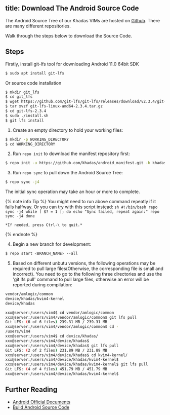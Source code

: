 title: Download The Android Source Code
---

The Android Source Tree of our Khadas VIMs are hosted on [Github](https://www.github.com/khadas). There are many different repositories.

Walk through the steps below to download the Source Code.

## Steps

Firstly, install git-lfs tool for downloading Android 11.0 64bit SDK

```sh
$ sudo apt install git-lfs
```
Or source code installation
```sh
$ mkdir git_lfs
$ cd git_lfs
$ wget https://github.com/git-lfs/git-lfs/releases/download/v2.3.4/git-lfs-linux-amd64-2.3.4.tar.gz
$ tar xvzf git-lfs-linux-amd64-2.3.4.tar.gz
$ cd git-lfs-2.3.4
$ sudo ./install.sh
$ git lfs install
```

1) Create an empty directory to hold your working files:

```sh
$ mkdir -p WORKING_DIRECTORY
$ cd WORKING_DIRECTORY
```

2) Run `repo init` to download the manifest repository first:

```sh
$ repo init -u https://github.com/khadas/android_manifest.git -b khadas-vim4-r-64bit
```

3) Run `repo sync` to pull down the Android Source Tree:

```sh
$ repo sync -j4
```
The initial sync operation may take an hour or more to complete.

{% note info Tip %}
	You might need to run above command repeatly if it fails halfway. Or you can try with this script instead:
	```sh
	#!/bin/bash
	repo sync -j4
	while [ $? = 1 ]; do
	echo "Sync failed, repeat again:"
	repo sync -j4
	done
	```
	
	*If needed, press Ctrl-\ to quit.*

{% endnote %}

4) Begin a new branch for development:

```sh
$ repo start <BRANCH_NAME> --all
```

5) Based on different unbutu versions, the following operations may be required to pull large files(Otherwise, the corresponding file is small and incorrect).
You need to go to the following three directories and use the 'git lfs pull' command to pull large files, otherwise an error will be reported during compilation:
```sh
vendor/amlogic/common
device/khadas/kvim4-kernel
device/khadas
```
```sh
xxx@server:/users/vim4$ cd vendor/amlogic/common
xxx@server:/users/vim4/vendor/amlogic/common$ git lfs pull
Git LFS: (6 of 6 files) 239.31 MB / 239.31 MB                                                                                                                                                                                         
xxx@server:/users/vim4/vendor/amlogic/common$ cd -
/users/vim4
xxx@server:/users/vim4$ cd device/khadas/
xxx@server:/users/vim4/device/khadas$ 
xxx@server:/users/vim4/device/khadas$ git lfs pull
Git LFS: (2 of 2 files) 231.89 MB / 231.89 MB                                                                                                                                                                                             
xxx@server:/users/vim4/device/khadas$ cd kvim4-kernel/
xxx@server:/users/vim4/device/khadas/kvim4-kernel$ 
xxx@server:/users/vim4/device/khadas/kvim4-kernel$ git lfs pull    
Git LFS: (4 of 4 files) 451.79 MB / 451.79 MB                                                                                                                                                                                             
xxx@server:/users/vim4/device/khadas/kvim4-kernel$
```
## Further Reading
* [Android Official Documents](https://source.android.com/source/downloading.html)
* [Build Android Source Code](/android/vim3/BuildAndroid.html)

